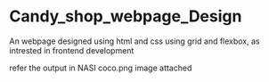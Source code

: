 # Candy_shop_webpage_Design
An webpage designed using html and css using grid and flexbox, as intrested in frontend development

refer the output in NASI coco.png image attached
